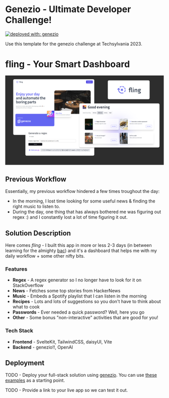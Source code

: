 # Genezio - Ultimate Developer Challenge!

[![deployed with: genezio](https://img.shields.io/badge/deployed_with-genezio-6742c1.svg?labelColor=62C353&style=flat)](https://github.com/genez-io/genezio)

Use this template for the genezio challenge at Techsylvania 2023.

# fling - Your Smart Dashboard

![fling - Screenshots](/GithubBanner.png)


## Previous Workflow

Essentially, my previous workflow hindered a few times troughout the day:
- In the morning, I lost time looking for some useful news & finding the right music to listen to.
- During the day, one thing that has always bothered me was figuring out regex :) and I constantly lost a lot of time figuring it out.

## Solution Description

Here comes _fling_ - I built this app in more or less 2-3 days (in between learning
for the almighty [bac](https://en.wikipedia.org/wiki/Romanian_Baccalaureate)) and it's a dashboard that helps me with my daily workflow + some other nifty bits.

### Features
- **Regex** - A regex generator so I no longer have to look for it on StackOverflow
- **News** - Fetches some top stories from HackerNews
- **Music** - Embeds a Spotify playlist that I can listen in the morning
- **Recipes** - Lots and lots of suggestions so you don't have to think about what to cook
- **Passwords** - Ever needed a quick password? Well, here you go
- **Other** - Some bonus "non-interactive" activities that are good for you!

### Tech Stack
- **Frontend** - SvelteKit, TailwindCSS, daisyUI, Vite
- **Backend** - genezio!!, OpenAI

## Deployment

TODO - Deploy your full-stack solution using [genezio](https://genez.io/). You can use [these examples](https://github.com/Genez-io/genezio-examples) as a starting point.

TODO - Provide a link to your live app so we can test it out.

